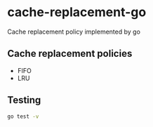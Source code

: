 # cache-replacement-go

Cache replacement policy implemented by go

## Cache replacement policies

* FIFO
* LRU

## Testing

```sh
go test -v
```